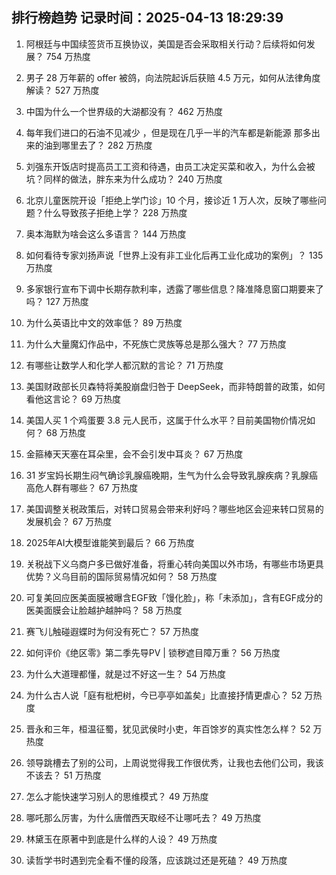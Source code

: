 
## 排行榜趋势 记录时间：2025-04-13 18:29:39
  
  1. 阿根廷与中国续签货币互换协议，美国是否会采取相关行动？后续将如何发展？ 754 万热度
    
  2. 男子 28 万年薪的 offer 被鸽，向法院起诉后获赔 4.5 万元，如何从法律角度解读？ 527 万热度
    
  3. 中国为什么一个世界级的大湖都没有？ 462 万热度
    
  4. 每年我们进口的石油不见减少 ，但是现在几乎一半的汽车都是新能源 那多出来的油到哪里去了？ 282 万热度
    
  5. 刘强东开饭店时提高员工工资和待遇，由员工决定买菜和收入，为什么会被坑？同样的做法，胖东来为什么成功？ 240 万热度
    
  6. 北京儿童医院开设「拒绝上学门诊」10 个月，接诊近 1 万人次，反映了哪些问题？什么导致孩子拒绝上学？ 228 万热度
    
  7. 奥本海默为啥会这么多语言？ 144 万热度
    
  8. 如何看待专家刘扬声说「世界上没有非工业化后再工业化成功的案例」？ 135 万热度
    
  9. 多家银行宣布下调中长期存款利率，透露了哪些信息？降准降息窗口期要来了吗？ 127 万热度
    
  10. 为什么英语比中文的效率低？ 89 万热度
    
  11. 为什么大量魔幻作品中，不死族亡灵族等总是那么强大？ 77 万热度
    
  12. 有哪些让数学人和化学人都沉默的言论？ 71 万热度
    
  13. 美国财政部长贝森特将美股崩盘归咎于 DeepSeek，而非特朗普的政策，如何看他这言论？ 69 万热度
    
  14. 美国人买 1 个鸡蛋要 3.8 元人民币，这属于什么水平？目前美国物价情况如何？ 68 万热度
    
  15. 金箍棒天天塞在耳朵里，会不会引发中耳炎？ 67 万热度
    
  16. 31 岁宝妈长期生闷气确诊乳腺癌晚期，生气为什么会导致乳腺疾病？乳腺癌高危人群有哪些？ 67 万热度
    
  17. 美国调整关税政策后，对转口贸易会带来利好吗？哪些地区会迎来转口贸易的发展机会？ 67 万热度
    
  18. 2025年AI大模型谁能笑到最后？ 66 万热度
    
  19. 关税战下义乌商户多已做好准备，将重心转向美国以外市场，有哪些市场更具优势？义乌目前的国际贸易情况如何？ 58 万热度
    
  20. 可复美回应医美面膜被曝含EGF致「馒化脸」，称「未添加」，含有EGF成分的医美面膜会让脸越护越肿吗？ 58 万热度
    
  21. 赛飞儿触碰遐蝶时为何没有死亡？ 57 万热度
    
  22. 如何评价《绝区零》第二季先导PV | 锁秽遮目障万重？ 56 万热度
    
  23. 为什么大道理都懂，就是过不好这一生？ 54 万热度
    
  24. 为什么古人说「庭有枇杷树，今已亭亭如盖矣」比直接抒情更虐心？ 52 万热度
    
  25. 晋永和三年，桓温征蜀，犹见武侯时小吏，年百馀岁的真实性怎么样？ 52 万热度
    
  26. 领导跳槽去了别的公司，上周说觉得我工作很优秀，让我也去他们公司，我该不该去？ 51 万热度
    
  27. 怎么才能快速学习别人的思维模式？ 49 万热度
    
  28. 哪吒那么厉害，为什么唐僧西天取经不让哪吒去？ 49 万热度
    
  29. 林黛玉在原著中到底是什么样的人设？ 49 万热度
    
  30. 读哲学书时遇到完全看不懂的段落，应该跳过还是死磕？ 49 万热度
    